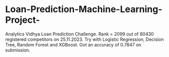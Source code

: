 # Loan-Prediction-Machine-Learning-Project-
Analytics Vidhya Loan Prediction Challenge.
Rank = 2099 out of  80430 registered competitors on 25.11.2023.
Try with Logistic Regression, Decision Tree, Random Forest and XGBoost.
Got an accuracy of 0.7847 on submission.
